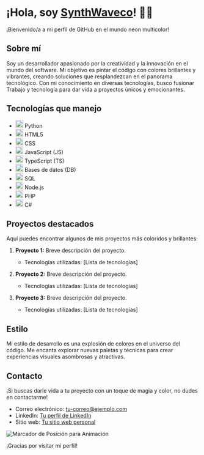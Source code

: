 # ¡Hola, soy [SynthWaveco](enlace-a-tu-perfil-de-LinkedIn)! 🎨💡

¡Bienvenido/a a mi perfil de GitHub en el mundo neon multicolor!

## Sobre mí
Soy un desarrollador apasionado por la creatividad y la innovación en el mundo del software. Mi objetivo es pintar el código con colores brillantes y vibrantes, creando soluciones que resplandezcan en el panorama tecnológico. Con mi conocimiento en diversas tecnologías, busco fusionar Trabajo y tecnología para dar vida a proyectos únicos y emocionantes.

## Tecnologías que manejo
- <img src="https://upload.wikimedia.org/wikipedia/commons/c/c3/Python-logo-notext.svg" height="20px"> Python
- <img src="https://upload.wikimedia.org/wikipedia/commons/6/61/HTML5_logo_and_wordmark.svg" height="20px"> HTML5
- <img src="https://upload.wikimedia.org/wikipedia/commons/d/d5/CSS3_logo_and_wordmark.svg" height="20px"> CSS
- <img src="https://upload.wikimedia.org/wikipedia/commons/6/6a/JavaScript-logo.png" height="20px"> JavaScript (JS)
- <img src="https://upload.wikimedia.org/wikipedia/commons/4/4c/Typescript_logo_2020.svg" height="20px"> TypeScript (TS)
- <img src="https://encrypted-tbn0.gstatic.com/images?q=tbn:ANd9GcRkjg8PALXuklG6qV5ScOo_PNdoZAynVIxdoPU2CkLc5g&s" height="20px"> Bases de datos (DB)
- <img src="https://upload.wikimedia.org/wikipedia/commons/8/87/Sql_data_base_with_logo.png" height="20px"> SQL
- <img src="https://upload.wikimedia.org/wikipedia/commons/d/d9/Node.js_logo.svg" height="20px"> Node.js
- <img src="https://upload.wikimedia.org/wikipedia/commons/2/27/PHP-logo.svg" height="20px"> PHP
- <img src="https://upload.wikimedia.org/wikipedia/commons/0/0d/C_Sharp_wordmark.svg" height="20px"> C#

## Proyectos destacados
Aquí puedes encontrar algunos de mis proyectos más coloridos y brillantes:

1. **Proyecto 1:** Breve descripción del proyecto.
   - Tecnologías utilizadas: [Lista de tecnologías]

2. **Proyecto 2:** Breve descripción del proyecto.
   - Tecnologías utilizadas: [Lista de tecnologías]

3. **Proyecto 3:** Breve descripción del proyecto.
   - Tecnologías utilizadas: [Lista de tecnologías]

## Estilo
Mi estilo de desarrollo es una explosión de colores en el universo del código. Me encanta explorar nuevas paletas y técnicas para crear experiencias visuales asombrosas y atractivas.

## Contacto
¡Si buscas darle vida a tu proyecto con un toque de magia y color, no dudes en contactarme!

- Correo electrónico: [tu-correo@ejemplo.com](mailto:tu-correo@ejemplo.com)
- LinkedIn: [Tu perfil de LinkedIn](enlace-a-tu-perfil-de-LinkedIn)
- Sitio web: [Tu sitio web personal](enlace-a-tu-sitio-web-personal)

![Marcador de Posición para Animación](https://juncotic.com/wp-content/uploads/2016/09/animacion4.gif)

¡Gracias por visitar mi perfil!
